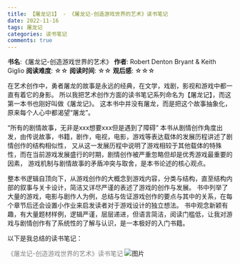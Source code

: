 ```yaml
---
title: 【屠龙记1】 - 《屠龙记-创造游戏世界的艺术》读书笔记
date: 2022-11-16
tags: 屠龙记
categories: 读书笔记
comments: true
---
```

__书名__:《屠龙记-创造游戏世界的艺术》
__作者__: Robert Denton Bryant & Keith Giglio
__阅读难度__: ☆☆
__阅读时间__: ☆☆
__观后感__: ☆☆☆
<!-- more -->

在艺术创作中，勇者屠龙的故事是永远的经典，在文学，戏剧，影视和游戏中都一直有着它的身影。
所以我把艺术创作方面的读书笔记系列命名为【屠龙记】，而这第一本书也刚好叫做《屠龙记》。
这本书中并没有屠龙，而是把这个故事抽象化，原来每个人心中都渴望“屠龙”。

“所有的剧情故事，无非是xxx想要xxx但是遇到了障碍”
本书从剧情创作角度出发，由传说故事，书籍，剧作，电视，电影，游戏等表达载体的发展历程讲述了剧情创作的结构相似性，
又从这一发展历程中说明了游戏相较于其他载体的特殊性，而在当前游戏发展盛行的时期，剧情创作被严重忽略但却是优秀游戏最重要的因素，
游戏机制与剧情故事的矛盾冲突与取舍，是本书论述的核心观点。

整本书逻辑自顶向下，从游戏创作的大概念到游戏内容，分类与结构，直至结构内部的叙事与关卡设计，简洁又详尽严谨的表述了游戏的创作与发展。
书中列举了大量的游戏，电影与剧作人为例，总结与佐证游戏创作的要点与其中的关系，在每个章节后还会设置小作业来启发读者对于游戏设计的独立想法。
书中观念新颖有趣，有大量题材样例，逻辑严谨，层层递进，但语言简洁，阅读门槛低，让我对游戏与剧情创作有了系统性的了解与认识，是一本极好的入门书籍。

以下是我总结的读书笔记：

<font color=gray>《屠龙记-创造游戏世界的艺术》读书笔记</font>
![图片](https://res.cloudinary.com/dveecgm4d/image/upload/v1668588290/%E5%BE%AE%E4%BF%A1%E5%9B%BE%E7%89%87_20221116153357_eor2ng.jpg)